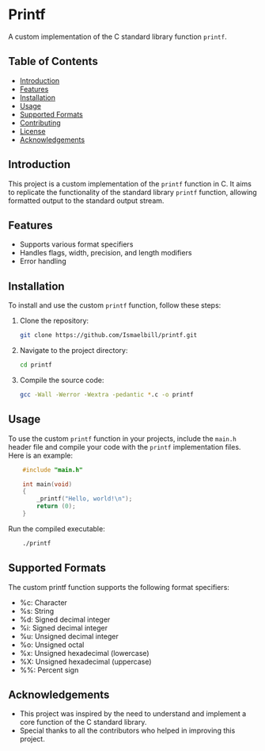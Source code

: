 # Printf

A custom implementation of the C standard library function `printf`.

## Table of Contents

- [Introduction](#introduction)
- [Features](#features)
- [Installation](#installation)
- [Usage](#usage)
- [Supported Formats](#supported-formats)
- [Contributing](#contributing)
- [License](#license)
- [Acknowledgements](#acknowledgements)

## Introduction

This project is a custom implementation of the `printf` function in C. It aims to replicate the functionality of the standard library `printf` function, allowing formatted output to the standard output stream.

## Features

- Supports various format specifiers
- Handles flags, width, precision, and length modifiers
- Error handling

## Installation

To install and use the custom `printf` function, follow these steps:
1. Clone the repository:
    ```sh
    git clone https://github.com/Ismaelbill/printf.git
    ```
2. Navigate to the project directory:
    ```sh
    cd printf
    ```
3. Compile the source code:
    ```sh
    gcc -Wall -Werror -Wextra -pedantic *.c -o printf
    ```

## Usage

To use the custom `printf` function in your projects, include the `main.h` header file and compile your code with the `printf` implementation files. Here is an example:
```c
    #include "main.h"

    int main(void)
    {
        _printf("Hello, world!\n");
        return (0);
    }
```
Run the compiled executable:
```sh
    ./printf
```

## Supported Formats

The custom printf function supports the following format specifiers:
  - %c: Character
  - %s: String
  - %d: Signed decimal integer
  - %i: Signed decimal integer
  - %u: Unsigned decimal integer
  - %o: Unsigned octal
  - %x: Unsigned hexadecimal (lowercase)
  - %X: Unsigned hexadecimal (uppercase)
  - %%: Percent sign

## Acknowledgements

- This project was inspired by the need to understand and implement a core function of the C standard library.
- Special thanks to all the contributors who helped in improving this project.
